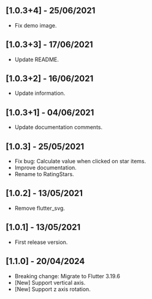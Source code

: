 ## [1.0.3+4] - 25/06/2021

* Fix demo image.

## [1.0.3+3] - 17/06/2021

* Update README.

## [1.0.3+2] - 16/06/2021

* Update information.

## [1.0.3+1] - 04/06/2021

* Update documentation comments.

## [1.0.3] - 25/05/2021

* Fix bug: Calculate value when clicked on star items.
* Improve documentation.
* Rename to RatingStars.

## [1.0.2] - 13/05/2021

* Remove flutter_svg.

## [1.0.1] - 13/05/2021

* First release version.

## [1.1.0] - 20/04/2024

* Breaking change: Migrate to Flutter 3.19.6
* [New] Support vertical axis.
* [New] Support z axis rotation.
